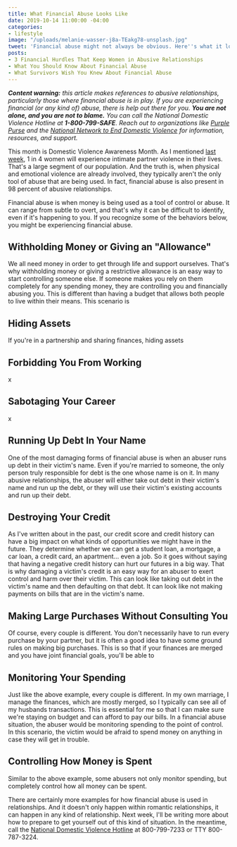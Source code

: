 ```yaml
---
title: What Financial Abuse Looks Like
date: 2019-10-14 11:00:00 -04:00
categories:
- lifestyle
image: "/uploads/melanie-wasser-j8a-TEakg78-unsplash.jpg"
tweet: 'Financial abuse might not always be obvious. Here''s what it looks like: '
posts:
- 3 Financial Hurdles That Keep Women in Abusive Relationships
- What You Should Know About Financial Abuse
- What Survivors Wish You Knew About Financial Abuse
---
```


***Content warning:** this article makes references to abusive relationships, particularly those where financial abuse is in play. If you are experiencing financial (or any kind of) abuse, there is help out there for you. **You are not alone, and you are not to blame.** You can call the National Domestic Violence Hotline at **1-800-799-SAFE**. Reach out to organizations like [Purple Purse](http://purplepurse.com/) and the [National Network to End Domestic Violence](http://www.womenslaw.org/laws_state_type.php?id=14107&state_code=PG&open_id=all) for information, resources, and support.*

This month is Domestic Violence Awareness Month. As I mentioned [last week](https://www.maggiegermano.com/blog/3-financial-hurdles-that-keep-women-in-abusive-relationships/), 1 in 4 women will experience intimate partner violence in their lives. That's a large segment of our population. And the truth is, when physical and emotional violence are already involved, they typically aren't the only tool of abuse that are being used. In fact, financial abuse is also present in 98 percent of abusive relationships.

Financial abuse is when money is being used as a tool of control or abuse. It can range from subtle to overt, and that's why it can be difficult to identify, even if it's happening to you. If you recognize some of the behaviors below, you might be experiencing financial abuse.

## Withholding Money or Giving an "Allowance"

We all need money in order to get through life and support ourselves. That's why withholding money or giving a restrictive allowance is an easy way to start controlling someone else. If someone makes you rely on them completely for any spending money, they are controlling you and financially abusing you. This is different than having a budget that allows both people to live within their means. This scenario is 

## Hiding Assets

If you're in a partnership and sharing finances, hiding assets

## Forbidding You From Working

x

## Sabotaging Your Career

x

## Running Up Debt In Your Name

One of the most damaging forms of financial abuse is when an abuser runs up debt in their victim's name. Even if you're married to someone, the only person truly responsible for debt is the one whose name is on it. In many abusive relationships, the abuser will either take out debt in their victim's name and run up the debt, or they will use their victim's existing accounts and run up their debt.

## Destroying Your Credit

As I've written about in the past, our credit score and credit history can have a big impact on what kinds of opportunities we might have in the future. They determine whether we can get a student loan, a mortgage, a car loan, a credit card, an apartment... even a job. So it goes without saying that having a negative credit history can hurt our futures in a big way. That is why damaging a victim's credit is an easy way for an abuser to exert control and harm over their victim. This can look like taking out debt in the victim's name and then defaulting on that debt. It can look like not making payments on bills that are in the victim's name.

## Making Large Purchases Without Consulting You

Of course, every couple is different. You don't necessarily have to run every purchase by your partner, but it is often a good idea to have some ground rules on making big purchases. This is so that if your finances are merged and you have joint financial goals, you'll be able to

## Monitoring Your Spending

Just like the above example, every couple is different. In my own marriage, I manage the finances, which are mostly merged, so I typically can see all of my husbands transactions. This is essential for me so that I can make sure we're staying on budget and can afford to pay our bills. In a financial abuse situation, the abuser would be monitoring spending to the point of control. In this scenario, the victim would be afraid to spend money on anything in case they will get in trouble.

## Controlling How Money is Spent

Similar to the above example, some abusers not only monitor spending, but completely control how all money can be spent.

There are certainly more examples for how financial abuse is used in relationships. And it doesn't only happen within romantic relationships, it can happen in any kind of relationship. Next week, I'll be writing more about how to prepare to get yourself out of this kind of situation. In the meantime, call the [National Domestic Violence Hotline](https://www.thehotline.org/) at 800-799-7233 or TTY 800-787-3224. 